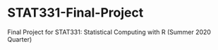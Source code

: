 # STAT331-Final-Project
Final Project for STAT331: Statistical Computing with R (Summer 2020 Quarter)
